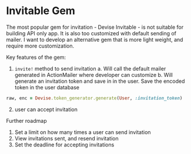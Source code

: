 # Invitable Gem

The most popular gem for invitation - Devise Invitable - is not suitable for building API only app. It is also too customized with default sending of mailer. I want to develop an alternative gem that is more light weight, and require more customization.

Key features of the gem:
1. `invite!` method to send invitation
    a. Will call the default mailer generated in ActionMailer where developer can customize
    b. Will generate an invitation token and save in in the user. Save the encoded token in the user database
```ruby
raw, enc = Devise.token_generator.generate(User, :invitation_token)
```

2. user can accept invitation

Further roadmap
1. Set a limit on how many times a user can send invitation
2. View invitations sent, and resend invitation
3. Set the deadline for accepting invitations
